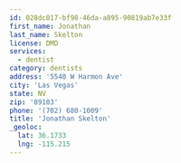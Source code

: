 ```yaml
---
id: 028dc017-bf98-46da-a895-90819ab7e33f
first_name: Jonathan
last_name: Skelton
license: DMD
services:
  - dentist
category: dentists
address: '5540 W Harmon Ave'
city: 'Las Vegas'
state: NV
zip: '89103'
phone: '(702) 680-1009'
title: 'Jonathan Skelton'
_geoloc:
  lat: 36.1733
  lng: -115.215
---
```

